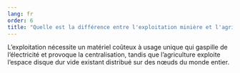```yaml
---
lang: fr
order: 6
title: "Quelle est la différence entre l'exploitation minière et l'agriculture?"
---
```


L’exploitation nécessite un matériel coûteux à usage unique qui gaspille de l’électricité et provoque la centralisation, tandis que l’agriculture exploite l’espace disque dur vide existant distribué sur des nœuds du monde entier.
